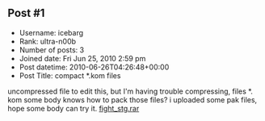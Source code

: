 ## Post #1
- Username: icebarg
- Rank: ultra-n00b
- Number of posts: 3
- Joined date: Fri Jun 25, 2010 2:59 pm
- Post datetime: 2010-06-26T04:26:48+00:00
- Post Title: compact *.kom files

uncompressed file to edit this, but I'm having trouble compressing, files *. kom
some body knows how to pack those files?
i uploaded some pak files, hope some body can try it.
[fight_stg.rar](https://xentaxbackup.github.io/file/3169_fight_stg.rar)
